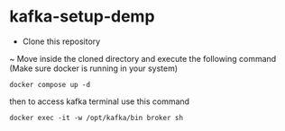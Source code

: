 # kafka-setup-demp

- Clone this repository

~ Move inside the cloned directory and execute the following command (Make sure docker is running in your system)
```
docker compose up -d
```
then to access kafka terminal use this command

```
docker exec -it -w /opt/kafka/bin broker sh
```
